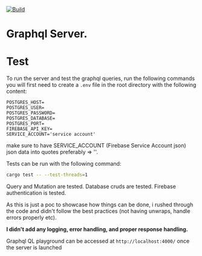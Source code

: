 [![Build](https://github.com/princefr/data_intuit_gql_server.rs/actions/workflows/deployment.yml/badge.svg)](https://github.com/princefr/data_intuit_gql_server.rs/actions/workflows/deployment.yml)


# Graphql Server.
# Test

To run the server and test the graphql queries, run the following commands you will first need to create a `.env` file in the root directory with the following content:

```env
POSTGRES_HOST=
POSTGRES_USER=
POSTGRES_PASSWORD=
POSTGRES_DATABASE=
POSTGRES_PORT=
FIREBASE_API_KEY=
SERVICE_ACCOUNT='service account'
```

make sure to have SERVICE_ACCOUNT (Firebase Service Account json) json data into quotes preferably  => ''.

Tests can be run with the following command:

```bash
cargo test -- --test-threads=1
```


Query and Mutation are tested.
Database cruds are tested.
Firebase authentication is tested.


As this is just a poc to showcase how things can be done, i rushed through the code and didn't follow the best practices (not having unwraps, handle errors properly etc).

**I didn't add any logging, error handling, and proper response handling.**

Graphql QL playground can be accessed at `http://localhost:4000/` once the server is launched
